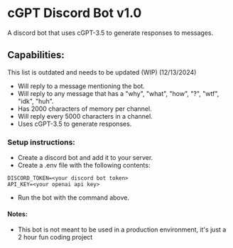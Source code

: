# cGPT Discord Bot v1.0

A discord bot that uses cGPT-3.5 to generate responses to messages.

## Capabilities:

This list is outdated and needs to be updated (WIP) (12/13/2024)

* Will reply to a message mentioning the bot.
* Will reply to any message that has a "why", "what", "how", "?", "wtf", "idk", "huh".
* Has 2000 characters of memory per channel.
* Will reply every 5000 characters in a channel.
* Uses cGPT-3.5 to generate responses.

### Setup instructions:

* Create a discord bot and add it to your server.
* Create a .env file with the following contents:

```
DISCORD_TOKEN=<your discord bot token>
API_KEY=<your openai api key>
```

* Run the bot with the command above.

#### Notes:

* This bot is not meant to be used in a production environment, it's just a 2 hour fun coding project
